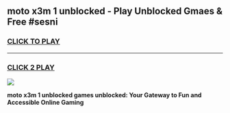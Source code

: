 
## moto x3m 1 unblocked - Play Unblocked Gmaes & Free #sesni
<h3>
<a href="https://news.freeplayer.one?title=moto_x3m_1_unblocked&ref=24F">CLICK TO PLAY</a></h3>
<hr>

<h3>
<a href="https://news.freeplayer.one?title=moto_x3m_1_unblocked&ref=24F">CLICK 2 PLAY</a>
  
</h3>

<a href="https://news.freeplayer.one?title=moto_x3m_1_unblocked&ref=24F/"><img src="https://clearcache.store/games.png"></a>


**moto x3m 1 unblocked games unblocked: Your Gateway to Fun and Accessible Online Gaming**
